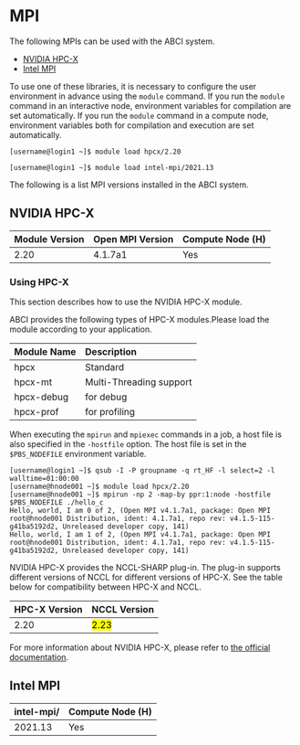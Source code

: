 # MPI

The following MPIs can be used with the ABCI system.

* [NVIDIA HPC-X](https://developer.nvidia.com/networking/hpc-x)
* [Intel MPI](https://software.intel.com/en-us/intel-mpi-library)

To use one of these libraries, it is necessary to configure the user environment in advance using the `module` command.
If you run the `module` command in an interactive node, environment variables for compilation are set automatically.
If you run the `module` command in a compute node, environment variables both for compilation and execution are set automatically.

```
[username@login1 ~]$ module load hpcx/2.20
```

```
[username@login1 ~]$ module load intel-mpi/2021.13
```

The following is a list MPI versions installed in the ABCI system.

## NVIDIA HPC-X

| Module Version | Open MPI Version |  Compute Node (H) |
| :-- | :-- | :-- |
| 2.20 | 4.1.7a1 | Yes |

### Using HPC-X

This section describes how to use the NVIDIA HPC-X module.

ABCI provides the following types of HPC-X modules.Please load the module according to your application.

| Module Name | Description |
| :-- | :-- |
| hpcx       | Standard  |
| hpcx-mt    | Multi-Threading support |
| hpcx-debug | for debug  |
| hpcx-prof  | for profiling  |

When executing the `mpirun` and `mpiexec` commands in a job, a host file is also specified in the `-hostfile` option.
The host file is set in the `$PBS_NODEFILE` environment variable.

```
[username@login1 ~]$ qsub -I -P groupname -q rt_HF -l select=2 -l walltime=01:00:00
[username@hnode001 ~]$ module load hpcx/2.20
[username@hnode001 ~]$ mpirun -np 2 -map-by ppr:1:node -hostfile $PBS_NODEFILE ./hello_c
Hello, world, I am 0 of 2, (Open MPI v4.1.7a1, package: Open MPI root@hnode001 Distribution, ident: 4.1.7a1, repo rev: v4.1.5-115-g41ba5192d2, Unreleased developer copy, 141)
Hello, world, I am 1 of 2, (Open MPI v4.1.7a1, package: Open MPI root@hnode001 Distribution, ident: 4.1.7a1, repo rev: v4.1.5-115-g41ba5192d2, Unreleased developer copy, 141)
```

NVIDIA HPC-X provides the NCCL-SHARP plug-in.
The plug-in supports different versions of NCCL for different versions of HPC-X.
See the table below for compatibility between HPC-X and NCCL.

| HPC-X Version | NCCL Version |
| :-- | :-- |
| 2.20 | <mark>2.23</mark> |

For more information about NVIDIA HPC-X, please refer to [the official documentation](https://docs.nvidia.com/networking/category/hpcx).

## Intel MPI

| intel-mpi/ | Compute Node (H) |
|:--|:--|
| 2021.13 | Yes |
